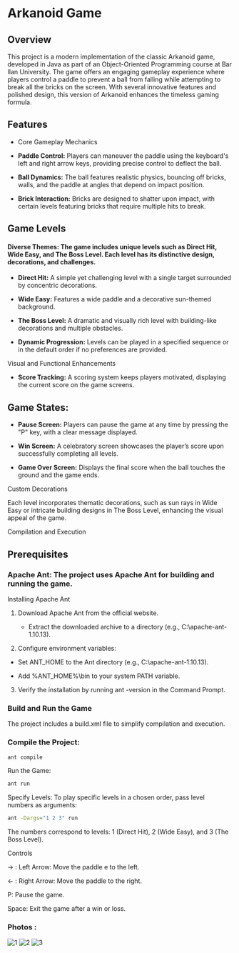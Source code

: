 # Arkanoid Game

## Overview

This project is a modern implementation of the classic Arkanoid game, developed in Java as part of an Object-Oriented Programming course at Bar Ilan University. The game offers an engaging gameplay experience where players control a paddle to prevent a ball from falling while attempting to break all the bricks on the screen. With several innovative features and polished design, this version of Arkanoid enhances the timeless gaming formula.

## Features

- Core Gameplay Mechanics

- **Paddle Control:** Players can maneuver the paddle using the keyboard's left and right arrow keys, providing precise control to deflect the ball.

- **Ball Dynamics:** The ball features realistic physics, bouncing off bricks, walls, and the paddle at angles that depend on impact position.

- **Brick Interaction:** Bricks are designed to shatter upon impact, with certain levels featuring bricks that require multiple hits to break.

## Game Levels

#### Diverse Themes: The game includes unique levels such as Direct Hit, Wide Easy, and The Boss Level. Each level has its distinctive design, decorations, and challenges.

- **Direct Hit:** A simple yet challenging level with a single target surrounded by concentric decorations.

- **Wide Easy:** Features a wide paddle and a decorative sun-themed background.

- **The Boss Level:** A dramatic and visually rich level with building-like decorations and multiple obstacles.

- **Dynamic Progression:** Levels can be played in a specified sequence or in the default order if no preferences are provided.

Visual and Functional Enhancements

- **Score Tracking:** A scoring system keeps players motivated, displaying the current score on the game screens.

## Game States:

- **Pause Screen:** Players can pause the game at any time by pressing the "P" key, with a clear message displayed.

- **Win Screen:** A celebratory screen showcases the player’s score upon successfully completing all levels.

- **Game Over Screen:** Displays the final score when the ball touches the ground and the game ends.

Custom Decorations

Each level incorporates thematic decorations, such as sun rays in Wide Easy or intricate building designs in The Boss Level, enhancing the visual appeal of the game.

Compilation and Execution

## Prerequisites

### Apache Ant: The project uses Apache Ant for building and running the game.

Installing Apache Ant

1. Download Apache Ant from the official website.

   * Extract the downloaded archive to a directory (e.g., C:\apache-ant-1.10.13).

2. Configure environment variables:

  * Set ANT_HOME to the Ant directory (e.g., C:\apache-ant-1.10.13).

  * Add %ANT_HOME%\bin to your system PATH variable.

3. Verify the installation by running ant -version in the Command Prompt.

### Build and Run the Game

The project includes a build.xml file to simplify compilation and execution.

### Compile the Project:
```bash
ant compile
```
Run the Game:
```bash
ant run
```
Specify Levels:
To play specific levels in a chosen order, pass level numbers as arguments:
```bash
ant -Dargs="1 2 3" run
```
The numbers correspond to levels: 1 (Direct Hit), 2 (Wide Easy), and 3 (The Boss Level).

Controls

-> : Left Arrow: Move the paddle
e to the left.

<- : Right Arrow: Move the paddle to the right.

P: Pause the game.

Space: Exit the game after a win or loss.

### Photos :
![1](https://github.com/user-attachments/assets/c1895001-af0b-4b08-ae85-3a79b2bfc10e)
![2](https://github.com/user-attachments/assets/f4d86bb0-a63c-4849-80c2-0ae0624ee13f)
![3](https://github.com/user-attachments/assets/9ae2398e-665b-41f3-9e39-2ca1afe079b5)
